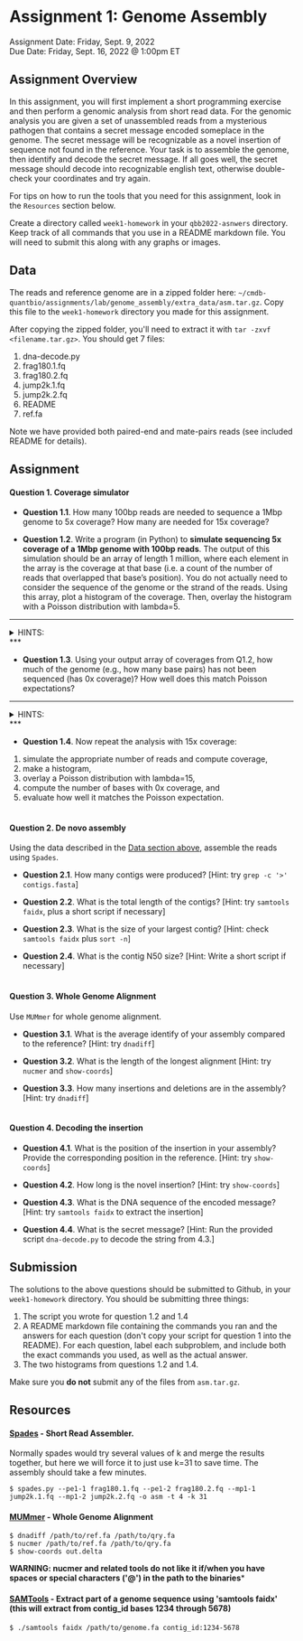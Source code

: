 # Assignment 1: Genome Assembly
Assignment Date: Friday, Sept. 9, 2022 <br>
Due Date: Friday, Sept. 16, 2022 @ 1:00pm ET<br>

## Assignment Overview

In this assignment, you will first implement a short programming exercise and then perform a genomic analysis from short read data. For the genomic analysis you are given a set of unassembled reads from a mysterious pathogen that contains a secret message encoded someplace in the genome. The secret message will be recognizable as a novel insertion of sequence not found in the reference. Your task is to assemble the genome, then identify and decode the secret message. If all goes well, the secret message should decode into recognizable english text, otherwise double-check your coordinates and try again.

For tips on how to run the tools that you need for this assignment, look in the `Resources` section below.

Create a directory called `week1-homework` in your `qbb2022-asnwers` directory. Keep track of all commands that you use in a README markdown file. You will need to submit this along with any graphs or images.


## Data

The reads and reference genome are in a zipped folder here: `~/cmdb-quantbio/assignments/lab/genome_assembly/extra_data/asm.tar.gz`. Copy this file to the `week1-homework` directory you made for this assignment.

After copying the zipped folder, you'll need to extract it with `tar -zxvf <filename.tar.gz>`. You should get 7 files:
1. dna-decode.py
2. frag180.1.fq
3. frag180.2.fq
4. jump2k.1.fq
5. jump2k.2.fq
6. README
7. ref.fa

Note we have provided both paired-end and mate-pairs reads (see included README for details).


## Assignment

#### Question 1. Coverage simulator

- **Question 1.1**. How many 100bp reads are needed to sequence a 1Mbp genome to 5x coverage? How many are needed for 15x coverage?

- **Question 1.2**. Write a program (in Python) to **simulate sequencing 5x coverage of a 1Mbp genome with 100bp reads**.  The output of this simulation should be an array of length 1 million, where each element in the array is the coverage at that base (i.e. a count of the number of reads that overlapped that base’s position). You do not actually need to consider the sequence of the genome or the strand of the reads. Using this array, plot a histogram of the coverage. Then, overlay the histogram with a Poisson distribution with lambda=5.

***
<details><summary> HINTS: </summary>

* To simulate reads, you can think about randomly sampling positions in the genome using a uniform distribution. Specifically, you can sample just the start positions of the reads. (For a genome of length 1Mbp, and reads of length 100, the possible start positions are 0 through 999,900). We would recommend taking a look at `numpy.random.randint`.<br />
* How many reads do you want to simulate? Consider your answer to Question 1.1<br />
* Remember that you want to output an array where you’ll be storing the coverage at each base in the genome. With your randomly generated start positions, for each start position you’ll want to record that a read covers it and some number of other positions (which other positions?). <br />
* For the poisson distribution, you’ll need to find the probability of getting a certain coverage *given an expected average coverage (lambda)*. This is called the probability mass function (PMF) of the poisson distribution. Feel free to code this yourself using the appropriate equation, or you can take a look at `scipy.stats.poisson.pmf`. Note that this will give you the *probability* of observing each coverage. What do we need to do to transform these probabilities into a frequency count comparable to those in our histogram?

</details>
***


- **Question 1.3**. Using your output array of coverages from Q1.2, how much of the genome (e.g., how many base pairs) has not been sequenced (has 0x coverage)? How well does this match Poisson expectations?

***
<details><summary> HINTS: </summary>

* Can you find the indices in the coverage array that are equal to 0? How would you count how many of these indices there are?
* You can use your output from running `scipy.stats.poisson.pmf` to find the probability of observing a coverage of 0 and then transform this probability into an expected frequency count

</details>
***

- **Question 1.4**. Now repeat the analysis with 15x coverage: <br />
1. simulate the appropriate number of reads and compute coverage,<br />
2. make a histogram, <br />
3. overlay a Poisson distribution with lambda=15,<br />
4. compute the number of bases with 0x coverage, and<br />
5. evaluate how well it matches the Poisson expectation.<br><br>

#### Question 2. De novo assembly

Using the data described in the [Data section above](#data), assemble the reads using `Spades`. <!---Spades will *not* run on Windows you must use a linux or mac environment.-->

- **Question 2.1**. How many contigs were produced? [Hint: try `grep -c '>' contigs.fasta`]

- **Question 2.2**. What is the total length of the contigs? [Hint: try `samtools faidx`, plus a short script if necessary]

- **Question 2.3**. What is the size of your largest contig? [Hint: check `samtools faidx` plus `sort -n`]

- **Question 2.4**. What is the contig N50 size? [Hint: Write a short script if necessary]<br><br>

#### Question 3. Whole Genome Alignment

Use `MUMmer` for whole genome alignment.

- **Question 3.1**. What is the average identify of your assembly compared to the reference? [Hint: try `dnadiff`]

- **Question 3.2**. What is the length of the longest alignment [Hint: try `nucmer` and `show-coords`]

- **Question 3.3**. How many insertions and deletions are in the assembly? [Hint: try `dnadiff`]<br><br>

#### Question 4. Decoding the insertion

- **Question 4.1**. What is the position of the insertion in your assembly? Provide the corresponding position in the reference. [Hint: try `show-coords`]

- **Question 4.2**. How long is the novel insertion? [Hint: try `show-coords`]

- **Question 4.3**. What is the DNA sequence of the encoded message? [Hint: try `samtools faidx` to extract the insertion]

- **Question 4.4**. What is the secret message? [Hint: Run the provided script `dna-decode.py` to decode the string from 4.3.]


## Submission

The solutions to the above questions should be submitted to Github, in your `week1-homework` directory. You should be submitting three things:
1. The script you wrote for question 1.2 and 1.4
2. A README markdown file containing the commands you ran and the answers for each question (don't copy your script for question 1 into the README). For each question, label each subproblem, and include both the exact commands you used, as well as the actual answer.
3. The two histograms from questions 1.2 and 1.4.

Make sure you **do not** submit any of the files from `asm.tar.gz`.


## Resources

####  [Spades](http://cab.spbu.ru/software/spades/) - Short Read Assembler.

Normally spades would try several values of k and merge the results together, but here we will force it to just use k=31 to save time. The assembly should take a few minutes.

```
$ spades.py --pe1-1 frag180.1.fq --pe1-2 frag180.2.fq --mp1-1 jump2k.1.fq --mp1-2 jump2k.2.fq -o asm -t 4 -k 31
```

#### [MUMmer](http://mummer.sourceforge.net/) - Whole Genome Alignment

```
$ dnadiff /path/to/ref.fa /path/to/qry.fa
$ nucmer /path/to/ref.fa /path/to/qry.fa
$ show-coords out.delta
```

**WARNING: nucmer and related tools do not like it if/when you have spaces or special characters ('@') in the path to the binaries***

#### [SAMTools](http://www.htslib.org/) - Extract part of a genome sequence using 'samtools faidx' (this will extract from contig_id bases 1234 through 5678)

```
$ ./samtools faidx /path/to/genome.fa contig_id:1234-5678
```
